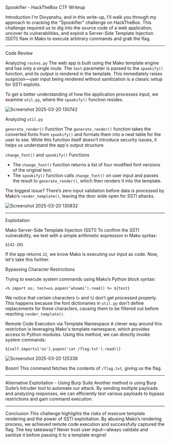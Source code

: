 Spookifier - HackTheBox CTF Writeup

 Introduction
I'm Divyanshu, and in this write-up, I'll walk you through my approach to cracking the "Spookifier" challenge on HackTheBox. This challenge required us to dig into the source code of a web application, uncover its vulnerabilities, and exploit a Server-Side Template Injection (SSTI) flaw in Mako to execute arbitrary commands and grab the flag.

---

 Code Review

 Analyzing `routes.py`
The web app is built using the Mako template engine and has only a single route. The `text` parameter is passed to the `spookify()` function, and its output is rendered in the template. This immediately raises suspicion—user input being rendered without sanitization is a classic setup for SSTI exploits.

To get a better understanding of how the application processes input, we examine `util.py`, where the `spookify()` function resides.

![Screenshot 2025-03-20 130742](https://github.com/user-attachments/assets/a27bf7f9-b62e-4210-85c7-c2228fdc114a)



 Analyzing `util.py`

 `generate_render()` Function
The `generate_render()` function takes the converted fonts from `spookify()` and formats them into a neat table for the user to see. While this function itself doesn’t introduce security issues, it helps us understand the app's output structure.

 `change_font()` and `spookify()` Functions
- The `change_font()` function returns a list of four modified font versions of the original text.
- The `spookify()` function calls `change_font()` on user input and passes the result to `generate_render()`, which then renders it into the template.

The biggest issue? There’s zero input validation before data is processed by Mako’s `render_template()`, leaving the door wide open for SSTI attacks.

![Screenshot 2025-03-20 130832](https://github.com/user-attachments/assets/4921cdbe-511d-450d-9ad1-1c3043b65bb2)


---

 Exploitation

 Mako Server-Side Template Injection (SSTI)
To confirm the SSTI vulnerability, we test with a simple arithmetic expression in Mako syntax:

```
${42-20}
```

If the app returns `22`, we know Mako is executing our input as code. Now, let's take this further.

 Bypassing Character Restrictions

Trying to execute system commands using Mako’s Python block syntax:

```
<% import os; test=os.popen(‘whoami’).read() %> ${test}
```

We notice that certain characters (`<` and `%`) don’t get processed properly. This happens because the font dictionaries in `util.py` don’t define replacements for these characters, causing them to be filtered out before reaching `render_template()`.

 Remote Code Execution via Template Namespace
A clever way around this restriction is leveraging Mako's template namespace, which provides access to Python modules. Using this method, we can directly invoke system commands:

```
${self.imports['os'].popen('cat /flag.txt').read()}
```

![Screenshot 2025-03-20 125338](https://github.com/user-attachments/assets/a52f8b1f-fd55-4624-af72-1c27ba524589)


Boom! This command fetches the contents of `/flag.txt`, giving us the flag.

---

 Alternative Exploitation - Using Burp Suite
Another method is using Burp Suite’s Intruder tool to automate our attack. By sending multiple payloads and analyzing responses, we can efficiently test various payloads to bypass restrictions and gain command execution.

---

 Conclusion
This challenge highlights the risks of insecure template rendering and the power of SSTI exploitation. By abusing Mako’s rendering process, we achieved remote code execution and successfully captured the flag. The key takeaway? Never trust user input—always validate and sanitize it before passing it to a template engine!

